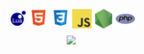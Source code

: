 <div style = "text-align: center;">
    <code><img width = "35" src = "https://raw.githubusercontent.com/github/explore/80688e429a7d4ef2fca1e82350fe8e3517d3494d/topics/lua/lua.png"></code>
    <code><img width = "35" src = "https://raw.githubusercontent.com/github/explore/80688e429a7d4ef2fca1e82350fe8e3517d3494d/topics/html/html.png" style = "object-position: center -5px;"></code>
    <code><img width = "35" src = "https://raw.githubusercontent.com/github/explore/80688e429a7d4ef2fca1e82350fe8e3517d3494d/topics/css/css.png" style = "object-position: center -5px;"></code>
    <code><img width = "35" src = "https://raw.githubusercontent.com/github/explore/80688e429a7d4ef2fca1e82350fe8e3517d3494d/topics/javascript/javascript.png"></code>
    <code><img width = "35" src = "https://raw.githubusercontent.com/github/explore/80688e429a7d4ef2fca1e82350fe8e3517d3494d/topics/nodejs/nodejs.png"></code>
    <code><img width = "35" src = "https://raw.githubusercontent.com/github/explore/80688e429a7d4ef2fca1e82350fe8e3517d3494d/topics/php/php.png"></code>
    <br />
    <img src = "https://github-readme-stats.vercel.app/api/top-langs/?username=GizmoTjaz&layout=compact&theme=tokyonight" style = "margin-top: 10px;">
</div>